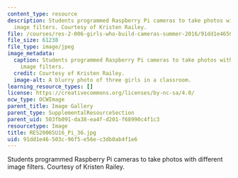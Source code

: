 ```yaml
---
content_type: resource
description: Students programmed Raspberry Pi cameras to take photos with different
  image filters. Courtesy of Kristen Railey.
file: /courses/res-2-006-girls-who-build-cameras-summer-2016/91dd1e46503c96f5e56ec3db0ab4f1e6_RES2006SU16_Pi_36.jpg
file_size: 61238
file_type: image/jpeg
image_metadata:
  caption: Students programmed Raspberry Pi cameras to take photos with different
    image filters.
  credit: Courtesy of Kristen Railey.
  image-alt: A blurry photo of three girls in a classroom.
learning_resource_types: []
license: https://creativecommons.org/licenses/by-nc-sa/4.0/
ocw_type: OCWImage
parent_title: Image Gallery
parent_type: SupplementalResourceSection
parent_uid: 503fb091-da38-ea4f-d201-f68990c4f1c3
resourcetype: Image
title: RES2006SU16_Pi_36.jpg
uid: 91dd1e46-503c-96f5-e56e-c3db0ab4f1e6
---
```

Students programmed Raspberry Pi cameras to take photos with different image filters. Courtesy of Kristen Railey.